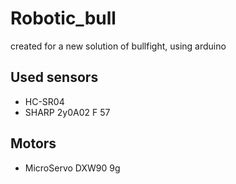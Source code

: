 # Robotic_bull
created for a new solution of bullfight, using arduino
## Used sensors
- HC-SR04
- SHARP 2y0A02 F 57
## Motors
- MicroServo DXW90 9g
